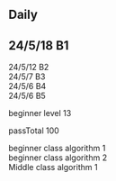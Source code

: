 ## Daily
## 24/5/18 B1 </br>
24/5/12 B2 </br>
24/5/7 B3 </br> 
24/5/6 B4 </br> 
24/5/6 B5 </br> 

beginner level 13

passTotal 100

beginner class algorithm 1</br>
beginner class algorithm 2</br>
Middle class algorithm 1
